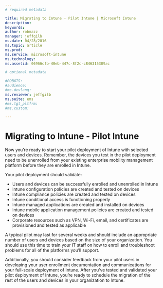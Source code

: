 ```yaml
---
# required metadata

title: Migrating to Intune - Pilot Intune | Microsoft Intune
description:
keywords:
author: robmazz
manager: jeffgilb
ms.date: 04/28/2016
ms.topic: article
ms.prod:
ms.service: microsoft-intune
ms.technology:
ms.assetid: 06966cfb-40eb-447c-8f2c-c846315309ac

# optional metadata

#ROBOTS:
#audience:
#ms.devlang:
ms.reviewer: jeffgilb
ms.suite: ems
#ms.tgt_pltfrm:
#ms.custom:

---
```



# Migrating to Intune - Pilot Intune

Now you’re ready to start your pilot deployment of Intune with selected users and devices. Remember, the devices you test in the pilot deployment need to be unenrolled from your existing enterprise mobility management platform before they are enrolled in Intune.

Your pilot deployment should validate:

- Users and devices can be successfully enrolled and unenrolled in Intune
- Intune configuration policies are created and tested on devices 
- Intune compliance policies are created and tested on devices
- Intune conditional access is functioning properly
- Intune managed applications are created and installed on devices
- Intune mobile application management policies are created and tested on devices
- Corporate resources such as VPN, Wi-Fi, email, and certificates are provisioned and tested as applicable

A typical pilot may last for several weeks and should include an appropriate number of users and devices based on the size of your organization. You should use this time to train your IT staff on how to enroll and troubleshoot problems for all of the platforms you’ll support.  

Additionally, you should consider feedback from your pilot users in developing your user enrollment documentation and communications for your full-scale deployment of Intune.
After you’ve tested and validated your pilot deployment of Intune, you’re ready to schedule the migration of the rest of the users and devices in your organization to Intune.

